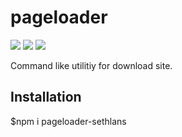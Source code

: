 # pageloader
<a href="https://travis-ci.org/sethlan/project-lvl3-s250"><img src="https://travis-ci.org/sethlan/project-lvl3-s250.svg?branch=master" /></a>
<a href="https://codeclimate.com/github/sethlan/project-lvl3-s250/maintainability"><img src="https://api.codeclimate.com/v1/badges/7b926a3760827513a5c0/maintainability" /></a>
<a href="https://codeclimate.com/github/sethlan/project-lvl3-s250/test_coverage"><img src="https://api.codeclimate.com/v1/badges/7b926a3760827513a5c0/test_coverage" /></a>

Command like utilitiy for download site.

## Installation

$npm i pageloader-sethlans
